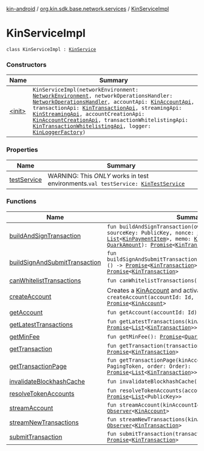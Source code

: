 [kin-android](../../index.md) / [org.kin.sdk.base.network.services](../index.md) / [KinServiceImpl](./index.md)

# KinServiceImpl

`class KinServiceImpl : `[`KinService`](../-kin-service/index.md)

### Constructors

| Name | Summary |
|---|---|
| [&lt;init&gt;](-init-.md) | `KinServiceImpl(networkEnvironment: `[`NetworkEnvironment`](../../org.kin.sdk.base.stellar.models/-network-environment/index.md)`, networkOperationsHandler: `[`NetworkOperationsHandler`](../../org.kin.sdk.base.tools/-network-operations-handler/index.md)`, accountApi: `[`KinAccountApi`](../../org.kin.sdk.base.network.api/-kin-account-api/index.md)`, transactionApi: `[`KinTransactionApi`](../../org.kin.sdk.base.network.api/-kin-transaction-api/index.md)`, streamingApi: `[`KinStreamingApi`](../../org.kin.sdk.base.network.api/-kin-streaming-api/index.md)`, accountCreationApi: `[`KinAccountCreationApi`](../../org.kin.sdk.base.network.api/-kin-account-creation-api/index.md)`, transactionWhitelistingApi: `[`KinTransactionWhitelistingApi`](../../org.kin.sdk.base.network.api/-kin-transaction-whitelisting-api/index.md)`, logger: `[`KinLoggerFactory`](../../org.kin.sdk.base.tools/-kin-logger-factory/index.md)`)` |

### Properties

| Name | Summary |
|---|---|
| [testService](test-service.md) | WARNING: This *ONLY* works in test environments.`val testService: `[`KinTestService`](../-kin-test-service/index.md) |

### Functions

| Name | Summary |
|---|---|
| [buildAndSignTransaction](build-and-sign-transaction.md) | `fun buildAndSignTransaction(ownerKey: PrivateKey, sourceKey: PublicKey, nonce: `[`Long`](https://kotlinlang.org/api/latest/jvm/stdlib/kotlin/-long/index.html)`, paymentItems: `[`List`](https://kotlinlang.org/api/latest/jvm/stdlib/kotlin.collections/-list/index.html)`<`[`KinPaymentItem`](../../org.kin.sdk.base.models/-kin-payment-item/index.md)`>, memo: `[`KinMemo`](../../org.kin.sdk.base.models/-kin-memo/index.md)`, fee: `[`QuarkAmount`](../../org.kin.sdk.base.models/-quark-amount/index.md)`): `[`Promise`](../../org.kin.sdk.base.tools/-promise/index.md)`<`[`KinTransaction`](../../org.kin.sdk.base.stellar.models/-kin-transaction/index.md)`>` |
| [buildSignAndSubmitTransaction](build-sign-and-submit-transaction.md) | `fun buildSignAndSubmitTransaction(buildAndSignTransaction: () -> `[`Promise`](../../org.kin.sdk.base.tools/-promise/index.md)`<`[`KinTransaction`](../../org.kin.sdk.base.stellar.models/-kin-transaction/index.md)`>): `[`Promise`](../../org.kin.sdk.base.tools/-promise/index.md)`<`[`KinTransaction`](../../org.kin.sdk.base.stellar.models/-kin-transaction/index.md)`>` |
| [canWhitelistTransactions](can-whitelist-transactions.md) | `fun canWhitelistTransactions(): `[`Promise`](../../org.kin.sdk.base.tools/-promise/index.md)`<`[`Boolean`](https://kotlinlang.org/api/latest/jvm/stdlib/kotlin/-boolean/index.html)`>` |
| [createAccount](create-account.md) | Creates a [KinAccount](../../org.kin.sdk.base.models/-kin-account/index.md) and activates it on the network.`fun createAccount(accountId: Id, signer: PrivateKey): `[`Promise`](../../org.kin.sdk.base.tools/-promise/index.md)`<`[`KinAccount`](../../org.kin.sdk.base.models/-kin-account/index.md)`>` |
| [getAccount](get-account.md) | `fun getAccount(accountId: Id): `[`Promise`](../../org.kin.sdk.base.tools/-promise/index.md)`<`[`KinAccount`](../../org.kin.sdk.base.models/-kin-account/index.md)`>` |
| [getLatestTransactions](get-latest-transactions.md) | `fun getLatestTransactions(kinAccountId: Id): `[`Promise`](../../org.kin.sdk.base.tools/-promise/index.md)`<`[`List`](https://kotlinlang.org/api/latest/jvm/stdlib/kotlin.collections/-list/index.html)`<`[`KinTransaction`](../../org.kin.sdk.base.stellar.models/-kin-transaction/index.md)`>>` |
| [getMinFee](get-min-fee.md) | `fun getMinFee(): `[`Promise`](../../org.kin.sdk.base.tools/-promise/index.md)`<`[`QuarkAmount`](../../org.kin.sdk.base.models/-quark-amount/index.md)`>` |
| [getTransaction](get-transaction.md) | `fun getTransaction(transactionHash: `[`TransactionHash`](../../org.kin.sdk.base.models/-transaction-hash/index.md)`): `[`Promise`](../../org.kin.sdk.base.tools/-promise/index.md)`<`[`KinTransaction`](../../org.kin.sdk.base.stellar.models/-kin-transaction/index.md)`>` |
| [getTransactionPage](get-transaction-page.md) | `fun getTransactionPage(kinAccountId: Id, pagingToken: PagingToken, order: Order): `[`Promise`](../../org.kin.sdk.base.tools/-promise/index.md)`<`[`List`](https://kotlinlang.org/api/latest/jvm/stdlib/kotlin.collections/-list/index.html)`<`[`KinTransaction`](../../org.kin.sdk.base.stellar.models/-kin-transaction/index.md)`>>` |
| [invalidateBlockhashCache](invalidate-blockhash-cache.md) | `fun invalidateBlockhashCache(): `[`Unit`](https://kotlinlang.org/api/latest/jvm/stdlib/kotlin/-unit/index.html) |
| [resolveTokenAccounts](resolve-token-accounts.md) | `fun resolveTokenAccounts(accountId: Id): `[`Promise`](../../org.kin.sdk.base.tools/-promise/index.md)`<`[`List`](https://kotlinlang.org/api/latest/jvm/stdlib/kotlin.collections/-list/index.html)`<PublicKey>>` |
| [streamAccount](stream-account.md) | `fun streamAccount(kinAccountId: Id): `[`Observer`](../../org.kin.sdk.base.tools/-observer/index.md)`<`[`KinAccount`](../../org.kin.sdk.base.models/-kin-account/index.md)`>` |
| [streamNewTransactions](stream-new-transactions.md) | `fun streamNewTransactions(kinAccountId: Id): `[`Observer`](../../org.kin.sdk.base.tools/-observer/index.md)`<`[`KinTransaction`](../../org.kin.sdk.base.stellar.models/-kin-transaction/index.md)`>` |
| [submitTransaction](submit-transaction.md) | `fun submitTransaction(transaction: `[`KinTransaction`](../../org.kin.sdk.base.stellar.models/-kin-transaction/index.md)`): `[`Promise`](../../org.kin.sdk.base.tools/-promise/index.md)`<`[`KinTransaction`](../../org.kin.sdk.base.stellar.models/-kin-transaction/index.md)`>` |
